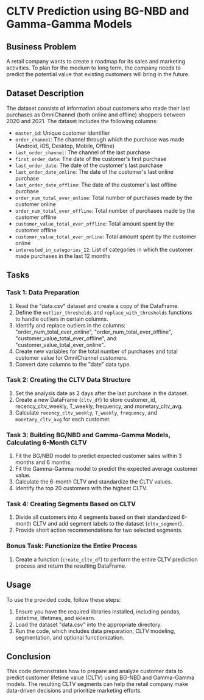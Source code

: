 # CLTV Prediction using BG-NBD and Gamma-Gamma Models

## Business Problem
A retail company wants to create a roadmap for its sales and marketing activities. To plan for the medium to long term, the company needs to predict the potential value that existing customers will bring in the future.

## Dataset Description
The dataset consists of information about customers who made their last purchases as OmniChannel (both online and offline) shoppers between 2020 and 2021. The dataset includes the following columns:

- `master_id`: Unique customer identifier
- `order_channel`: The channel through which the purchase was made (Android, iOS, Desktop, Mobile, Offline)
- `last_order_channel`: The channel of the last purchase
- `first_order_date`: The date of the customer's first purchase
- `last_order_date`: The date of the customer's last purchase
- `last_order_date_online`: The date of the customer's last online purchase
- `last_order_date_offline`: The date of the customer's last offline purchase
- `order_num_total_ever_online`: Total number of purchases made by the customer online
- `order_num_total_ever_offline`: Total number of purchases made by the customer offline
- `customer_value_total_ever_offline`: Total amount spent by the customer offline
- `customer_value_total_ever_online`: Total amount spent by the customer online
- `interested_in_categories_12`: List of categories in which the customer made purchases in the last 12 months

## Tasks

### Task 1: Data Preparation
1. Read the "data.csv" dataset and create a copy of the DataFrame.
2. Define the `outlier_thresholds` and `replace_with_thresholds` functions to handle outliers in certain columns.
3. Identify and replace outliers in the columns: "order_num_total_ever_online", "order_num_total_ever_offline", "customer_value_total_ever_offline", and "customer_value_total_ever_online".
4. Create new variables for the total number of purchases and total customer value for OmniChannel customers.
5. Convert date columns to the "date" data type.

### Task 2: Creating the CLTV Data Structure
1. Set the analysis date as 2 days after the last purchase in the dataset.
2. Create a new DataFrame (`cltv_df`) to store customer_id, recency_cltv_weekly, T_weekly, frequency, and monetary_cltv_avg.
3. Calculate `recency_cltv_weekly`, `T_weekly`, `frequency`, and `monetary_cltv_avg` for each customer.

### Task 3: Building BG/NBD and Gamma-Gamma Models, Calculating 6-Month CLTV
1. Fit the BG/NBD model to predict expected customer sales within 3 months and 6 months.
2. Fit the Gamma-Gamma model to predict the expected average customer value.
3. Calculate the 6-month CLTV and standardize the CLTV values.
4. Identify the top 20 customers with the highest CLTV.

### Task 4: Creating Segments Based on CLTV
1. Divide all customers into 4 segments based on their standardized 6-month CLTV and add segment labels to the dataset (`cltv_segment`).
2. Provide short action recommendations for two selected segments.

### Bonus Task: Functionize the Entire Process
1. Create a function (`create_cltv_df`) to perform the entire CLTV prediction process and return the resulting DataFrame.

## Usage
To use the provided code, follow these steps:
1. Ensure you have the required libraries installed, including pandas, datetime, lifetimes, and sklearn.
2. Load the dataset "data.csv" into the appropriate directory.
3. Run the code, which includes data preparation, CLTV modeling, segmentation, and optional functionization.

## Conclusion
This code demonstrates how to prepare and analyze customer data to predict customer lifetime value (CLTV) using BG-NBD and Gamma-Gamma models. The resulting CLTV segments can help the retail company make data-driven decisions and prioritize marketing efforts.
